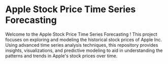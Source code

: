 # Apple Stock Price Time Series Forecasting
Welcome to the Apple Stock Price Time Series Forecasting ! This project focuses on exploring and modeling the historical stock prices of Apple Inc. Using advanced time series analysis techniques, this repository provides insights, visualizations, and predictive modeling to aid in understanding the patterns and trends in Apple's stock prices over time.
